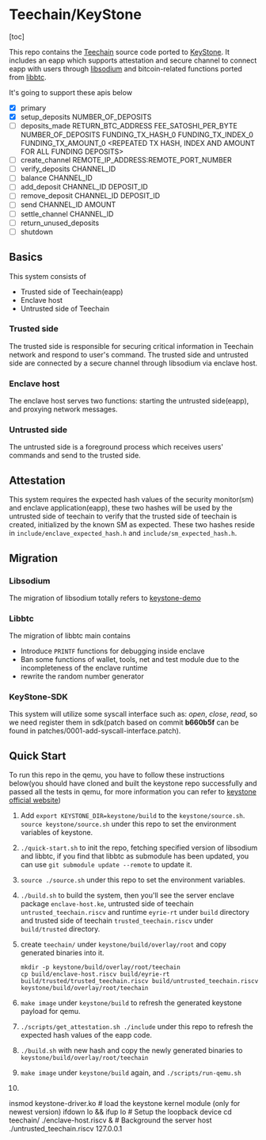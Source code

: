 # Teechain/KeyStone

[toc]

This repo contains the [Teechain](https://github.com/lsds/Teechain) source code ported to [KeyStone](https://github.com/keystone-enclave/keystone). It includes an eapp which supports attestation and secure channel to connect eapp with users through [libsodium](https://github.com/jedisct1/libsodium) and bitcoin-related functions ported from [libbtc](https://github.com/libbtc/libbtc).

It's going to support these apis below

- [x] primary
- [x] setup_deposits NUMBER_OF_DEPOSITS
- [ ] deposits_made RETURN_BTC_ADDRESS FEE_SATOSHI_PER_BYTE NUMBER_OF_DEPOSITS FUNDING_TX_HASH_0 FUNDING_TX_INDEX_0 FUNDING_TX_AMOUNT_0 <REPEATED TX HASH, INDEX AND AMOUNT FOR ALL FUNDING DEPOSITS>
- [ ] create_channel REMOTE_IP_ADDRESS:REMOTE_PORT_NUMBER
- [ ] verify_deposits CHANNEL_ID
- [ ] balance CHANNEL_ID
- [ ] add_deposit CHANNEL_ID DEPOSIT_ID
- [ ] remove_deposit CHANNEL_ID DEPOSIT_ID
- [ ] send CHANNEL_ID AMOUNT
- [ ] settle_channel CHANNEL_ID
- [ ] return_unused_deposits
- [ ] shutdown

## Basics

This system consists of

- Trusted side of Teechain(eapp)
- Enclave host
- Untrusted side of Teechain

### Trusted side

The trusted side is responsible for securing critical information in Teechain network and respond to user's command. The trusted side and untrusted side are connected by a secure channel through libsodium via enclave host.

### Enclave host

The enclave host serves two functions: starting the untrusted side(eapp), and proxying network messages.

### Untrusted side

The untrusted side is a foreground process which receives users' commands and send to the trusted side.

## Attestation

This system requires the expected hash values of the security monitor(sm) and enclave application(eapp), these two hashes will be used by the untrusted side of teechain to verify that the trusted side of teechain is created, initialized by the known SM as expected. These two hashes reside in `include/enclave_expected_hash.h` and `include/sm_expected_hash.h`.

## Migration

### Libsodium

The migration of libsodium totally refers to [keystone-demo](https://github.com/keystone-enclave/keystone-demo)

### Libbtc

The migration of libbtc main contains

- Introduce `PRINTF` functions for debugging inside enclave
- Ban some functions of wallet, tools, net and test module due to the incompleteness of the enclave runtime
- rewrite the random number generator

### KeyStone-SDK

This system will utilize some syscall interface such as: *open*, *close*, *read*, so we need register them in sdk(patch based on commit **b660b5f** can be found in patches/0001-add-syscall-interface.patch).

## Quick Start

To run this repo in the qemu, you have to follow these instructions below(you should have cloned and built the keystone repo successfully and passed all the tests in qemu, for more information you can refer to [keystone official website](https://keystone-enclave.org/))

1. Add `export KEYSTONE_DIR=keystone/build` to the `keystone/source.sh`. `source keystone/source.sh` under this repo to set the environment variables of keystone.

2. `./quick-start.sh` to init the repo, fetching specified version of libsodium and libbtc, if you find that libbtc as submodule has been updated, you can use `git submodule update --remote` to update it.

3. `source ./source.sh` under this repo to set the environment variables.

4. `./build.sh` to build the system, then you'll see the server enclave package `enclave-host.ke`, untrusted side of teechain `untrusted_teechain.riscv` and runtime `eyrie-rt` under `build` directory and trusted side of teechain `trusted_teechain.riscv` under `build/trusted` directory.

5. create `teechain/` under `keystone/build/overlay/root` and copy generated binaries into it.

   ```
   mkdir -p keystone/build/overlay/root/teechain
   cp build/enclave-host.riscv build/eyrie-rt build/trusted/trusted_teechain.riscv build/untrusted_teechain.riscv keystone/build/overlay/root/teechain
   ```

6. `make image` under `keystone/build` to refresh the generated keystone payload for qemu.

7. `./scripts/get_attestation.sh ./include` under this repo to refresh the expected hash values of the eapp code.

8. `./build.sh` with new hash and copy the newly generated binaries to `keystone/build/overlay/root/teechain`

9. `make image` under `keystone/build` again, and `./scripts/run-qemu.sh`

10. ```
   insmod keystone-driver.ko         # load the keystone kernel module (only for newest version)
   ifdown lo && ifup lo              # Setup the loopback device
   cd teechain/
   ./enclave-host.riscv &            # Background the server host
   ./untrusted_teechain.riscv 127.0.0.1
   ```
